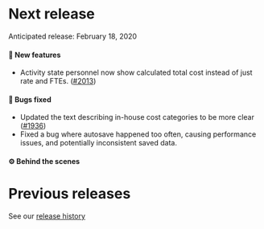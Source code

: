 # Next release

Anticipated release: February 18, 2020

#### 🚀 New features

- Activity state personnel now show calculated total cost instead of just rate and FTEs. ([#2013])

#### 🐛 Bugs fixed

- Updated the text describing in-house cost categories to be more clear ([#1936])
- Fixed a bug where autosave happened too often, causing performance issues, and potentially inconsistent saved data.

#### ⚙️ Behind the scenes

# Previous releases

See our [release history](https://github.com/18F/cms-hitech-apd/releases)


[#1936]: https://github.com/18F/cms-hitech-apd/issues/1936
[#2013]: https://github.com/18F/cms-hitech-apd/issues/2013
